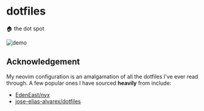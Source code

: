 # dotfiles

🏠 the dot spot

![demo](https://github.com/thatvegandev/assets/raw/main/dotfiles/demo.gif)

## Acknowledgement

My neovim configuration is an amalgamation of all the dotfiles I've ever read
through. A few popular ones I have sourced **heavily** from include:

- [EdenEast/nyx](https://github.com/EdenEast/nyx/tree/main/config/.config/nvim)
- [jose-elias-alvarex/dotfiles](https://github.com/jose-elias-alvarez/dotfiles/tree/main/config/nvim)
